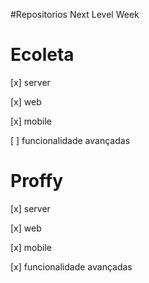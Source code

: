 #Repositorios Next Level Week

# Ecoleta
[x] server

[x] web

[x] mobile

[ ] funcionalidade avançadas


# Proffy
[x] server

[x] web

[x] mobile

[x] funcionalidade avançadas

